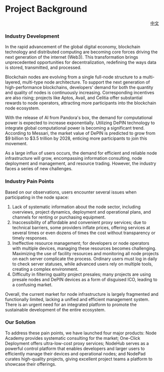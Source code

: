 # Project Background

<p align="right"><a href="https://docs.node-x.xyz/guan-wu-nodex/xiang-mu-bei-jing">中文</a></p>

### **Industry Development**

In the rapid advancement of the global digital economy, blockchain technology and distributed computing are becoming core forces driving the next generation of the internet (Web3). This transformation brings unprecedented opportunities for decentralization, redefining the ways data is stored, transmitted, and processed.

Blockchain nodes are evolving from a single full-node structure to a multi-layered, multi-type node architecture. To support the next generation of high-performance blockchains, developers' demand for both the quantity and quality of nodes is continuously increasing. Corresponding incentives are also rising; projects like Aptos, Avail, and Celitia offer substantial rewards to node operators, attracting more participants into the blockchain node ecosystem.

With the release of AI from Pandora's box, the demand for computational power is expected to increase exponentially. Utilizing DePIN technology to integrate global computational power is becoming a significant trend. According to Messari, the market value of DePIN is predicted to grow from $9 billion to $3.5 trillion by 2028, enticing more participants to join this movement.

As a large influx of users occurs, the demand for efficient and reliable node infrastructure will grow, encompassing information consulting, node deployment and management, and resource trading. However, the industry faces a series of new challenges.

### **Industry Pain Points**

Based on our observations, users encounter several issues when participating in the node space:

1. Lack of systematic information about the node sector, including overviews, project dynamics, deployment and operational plans, and channels for renting or purchasing equipment.
2. Inaccessibility of affordable and convenient proxy services; due to technical barriers, some providers inflate prices, offering services at several times or even dozens of times the cost without transparency or timely responses.
3. Ineffective resource management; for developers or node operators with multiple devices, managing these resources becomes challenging. Maximizing the use of facility resources and monitoring all node projects on each server complicate the process. Ordinary users must log in daily to check server statuses, while advanced users rely on multiple tools, creating a complex environment.
4. Difficulty in filtering quality project presales; many projects are using presale nodes and DePIN devices as a form of disguised ICO, leading to a confusing market.

Overall, the current market for node infrastructure is largely fragmented and functionally limited, lacking a unified and efficient management system. There is an urgent need for an integrated platform to promote the sustainable development of the entire ecosystem.

### **Our Solution**

To address these pain points, we have launched four major products: Node Academy provides systematic consulting for the market; One-Click Deployment offers ultra-low-cost proxy services; NodeHub serves as a powerful control platform that enables developers and larger users to efficiently manage their devices and operational nodes; and NodePad curates high-quality projects, giving excellent project teams a platform to showcase their offerings.
